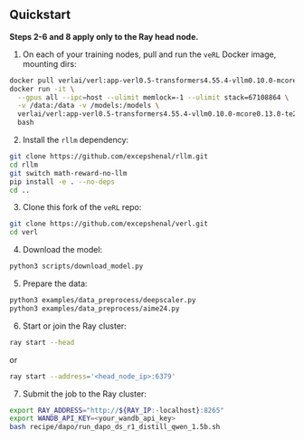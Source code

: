 ## Quickstart

**Steps 2-6 and 8 apply only to the Ray head node.**

1. On each of your training nodes, pull and run the `veRL` Docker image, mounting dirs:

```bash
docker pull verlai/verl:app-verl0.5-transformers4.55.4-vllm0.10.0-mcore0.13.0-te2.2
docker run -it \
  --gpus all --ipc=host --ulimit memlock=-1 --ulimit stack=67108864 \
  -v /data:/data -v /models:/models \
  verlai/verl:app-verl0.5-transformers4.55.4-vllm0.10.0-mcore0.13.0-te2.2 \
  bash
```

2. Install the `rllm` dependency:

```bash
git clone https://github.com/excepshenal/rllm.git
cd rllm
git switch math-reward-no-llm
pip install -e . --no-deps
cd ..
```

3. Clone this fork of the `veRL` repo:

```bash
git clone https://github.com/excepshenal/verl.git
cd verl
```

4. Download the model:

```bash
python3 scripts/download_model.py
```

5. Prepare the data:

```bash
python3 examples/data_preprocess/deepscaler.py
python3 examples/data_preprocess/aime24.py
```

6. Start or join the Ray cluster:

```bash
ray start --head
```

or

```bash
ray start --address='<head_node_ip>:6379'
```

7. Submit the job to the Ray cluster:

```bash
export RAY_ADDRESS="http://${RAY_IP:-localhost}:8265"
export WANDB_API_KEY=<your_wandb_api_key>
bash recipe/dapo/run_dapo_ds_r1_distill_qwen_1.5b.sh
```
